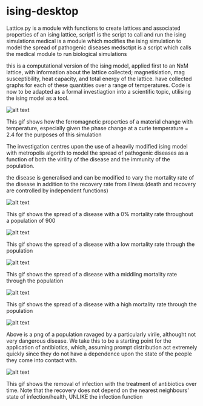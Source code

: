 # ising-desktop

Lattice.py is a module with functions to create lattices and associated properties of an ising lattice, 
script1 is the script to call and run the ising simulations
medical is a module which modifies the ising simulation to model the spread of pathogenic diseases
medsctipt is a script which calls the medical module to run biological simulations


this is a computational version of the ising model, applied first to an NxM lattice,
with information about the lattice collected; magnetisiation, mag susceptibility,
heat capacity, and total energy of the lattice. have collected graphs for each of these
quantities over a range of temperatures. Code is now to be adapted as a formal investiagtion
into a scientific topic, utilising the ising model as a tool.

![alt text](https://github.com/cumminj1/ising-desktop/blob/master/isingmodeltemp.gif)

This gif shows how the ferromagnetic properties of a material change with temperature, especially given the phase change at a curie temperature = 2.4 for the purposes of this simulation



The investigation centres upon the use of a heavily modified ising model with metropolis 
algorith to model the spread of pathogenic diseases as a function of both the virility of the disease
and the immunity of the population.

the disease is generalised and can be modified to vary the mortality rate of the disease in addition to
the recovery rate from illness  (death and recovery are controlled by independent functions)

![alt text](https://github.com/cumminj1/ising-desktop/blob/master/non-fatal.gif)

This gif shows the spread of a disease with a 0% mortality rate throughout a population of 900 


![alt text](https://github.com/cumminj1/ising-desktop/blob/master/low-fatality.gif)

This gif shows the spread of a disease with a low mortality rate through the population

![alt text](https://github.com/cumminj1/ising-desktop/blob/master/mid-fatality.gif)

This gif shows the spread of a disease with a middling mortality rate through the population


![alt text](https://github.com/cumminj1/ising-desktop/blob/master/high-fatality.gif)

This gif shows the spread of a disease with a high mortality rate through the population


![alt text](https://github.com/cumminj1/ising-desktop/blob/master/medicine.png)

Above is a png of a population ravaged by a particularly virile, althought not very dangerous disease.
We take this to be a starting point for the application of antibiotics, which, assuming prompt distribution 
act extremely quickly since they do not have a dependence upon the state of the people they come into contact with.


![alt text](https://github.com/cumminj1/ising-desktop/blob/master/recovery.gif)

This gif shows the removal of infection with the treatment of antibiotics over time. Note
that the recovery does not depend on the nearest neighbours' state of infection/health, UNLIKE
the infection function
